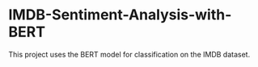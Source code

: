 # IMDB-Sentiment-Analysis-with-BERT

This project uses the BERT model for classification on the IMDB dataset.
